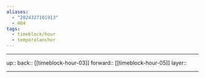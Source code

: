 ```yaml
---
aliases:
  - "2024327101913"
  - H04
tags:
  - timeblock/hour
  - temporalanchor
---
```




***

up:: 
back:: [[timeblock-hour-03]]
forward:: [[timeblock-hour-05]]
layer:: 

***
